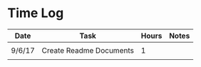 # Time Log

| Date | Task | Hours | Notes|
|------|------|-------|------|
|  |  |  |  |
| 9/6/17 | Create Readme Documents | 1 |  |
|  |  |  |  |